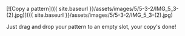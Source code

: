 ---
---

[![Copy a pattern]({{ site.baseurl }}/assets/images/5/5-3-2/IMG_5_3-(2).jpg)]({{
site.baseurl }}/assets/images/5/5-3-2/IMG_5_3-(2).jpg)

Just drag and drop your pattern to an empty slot, your copy's done!
